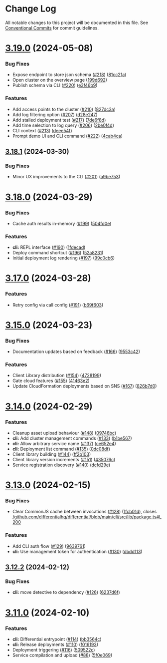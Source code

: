 # Change Log

All notable changes to this project will be documented in this file.
See [Conventional Commits](https://conventionalcommits.org) for commit guidelines.

# [3.19.0](https://github.com/differentialhq/differential/compare/v3.18.1...v3.19.0) (2024-05-08)

### Bug Fixes

- Expose endpoint to store json schema ([#218](https://github.com/differentialhq/differential/issues/218)) ([81cc21a](https://github.com/differentialhq/differential/commit/81cc21a36b4fcba031915f95d0d211c5d99afa2f))
- Open cluster on the overview page ([199d692](https://github.com/differentialhq/differential/commit/199d69272ce67ae0b97011f78050f778b94fd8df))
- Publish schema via CLI ([#220](https://github.com/differentialhq/differential/issues/220)) ([e3f46b9](https://github.com/differentialhq/differential/commit/e3f46b9ce091a9bc3563ac6c6fc94d2cc82cb4de))

### Features

- Add access points to the cluster ([#210](https://github.com/differentialhq/differential/issues/210)) ([827dc3a](https://github.com/differentialhq/differential/commit/827dc3a10dc8dc202a44ac849b0ff2de836be3ba))
- Add log filtering option ([#207](https://github.com/differentialhq/differential/issues/207)) ([d28e247](https://github.com/differentialhq/differential/commit/d28e247d4dae2bed4fe671d514433b89f944f9d0))
- Add stalled deployment test ([#217](https://github.com/differentialhq/differential/issues/217)) ([7de6f8d](https://github.com/differentialhq/differential/commit/7de6f8db2f947eb4e13873ecad2c4259b771a5fd))
- Add time selection to log query ([#206](https://github.com/differentialhq/differential/issues/206)) ([2be0f4d](https://github.com/differentialhq/differential/commit/2be0f4d03baef79d1350ca1c239946ebef0494fd))
- CLI context ([#213](https://github.com/differentialhq/differential/issues/213)) ([deee54f](https://github.com/differentialhq/differential/commit/deee54f4f00b1283444ffa576cf103b9685280a0))
- Prompt demo UI and CLI command ([#222](https://github.com/differentialhq/differential/issues/222)) ([4cab4ca](https://github.com/differentialhq/differential/commit/4cab4ca32af2cffcc0190f91a1202bd31fee844e))

## [3.18.1](https://github.com/differentialhq/differential/compare/v3.18.0...v3.18.1) (2024-03-30)

### Bug Fixes

- Minor UX improvements to the CLI ([#201](https://github.com/differentialhq/differential/issues/201)) ([a9be753](https://github.com/differentialhq/differential/commit/a9be753bcddeab8994d0304e1808514fa98ed26f))

# [3.18.0](https://github.com/differentialhq/differential/compare/v3.17.0...v3.18.0) (2024-03-29)

### Bug Fixes

- Cache auth results in-memory ([#199](https://github.com/differentialhq/differential/issues/199)) ([504fd0e](https://github.com/differentialhq/differential/commit/504fd0e0d6e14583d84f0bc32a4b38bbbcd724c0))

### Features

- **cli:** REPL interface ([#190](https://github.com/differentialhq/differential/issues/190)) ([1fdecad](https://github.com/differentialhq/differential/commit/1fdecad9ec401940d62ffd8201f6a5b0ccf5c7de))
- Deploy command shortcut ([#196](https://github.com/differentialhq/differential/issues/196)) ([52a8231](https://github.com/differentialhq/differential/commit/52a8231fe2ee95fd846bc4d844f04962e1365609))
- Initial deployment log rendering ([#197](https://github.com/differentialhq/differential/issues/197)) ([99c0cb6](https://github.com/differentialhq/differential/commit/99c0cb615007cbd870cb3cd9cac49739a4fe63d6))

# [3.17.0](https://github.com/differentialhq/differential/compare/v3.16.0...v3.17.0) (2024-03-28)

### Features

- Retry config via call config ([#191](https://github.com/differentialhq/differential/issues/191)) ([b69f603](https://github.com/differentialhq/differential/commit/b69f6033a780d8bce6f00fb124ac841114ee7fdd))

# [3.15.0](https://github.com/differentialhq/differential/compare/v3.14.0...v3.15.0) (2024-03-23)

### Bug Fixes

- Documentation updates based on feedback ([#166](https://github.com/differentialhq/differential/issues/166)) ([9553c42](https://github.com/differentialhq/differential/commit/9553c424049324f61da26b457ce973a1c81fafe5))

### Features

- Client Library distribution ([#154](https://github.com/differentialhq/differential/issues/154)) ([4728199](https://github.com/differentialhq/differential/commit/472819901d0da46e61d8c4fdd9c894eacd99a74b))
- Gate cloud features ([#155](https://github.com/differentialhq/differential/issues/155)) ([41463e2](https://github.com/differentialhq/differential/commit/41463e24849d29de7fd52ee6e572aeedbe6128a7))
- Update CloudFormation deployments based on SNS ([#167](https://github.com/differentialhq/differential/issues/167)) ([826b7d0](https://github.com/differentialhq/differential/commit/826b7d0885bcf2aeeb6115819c0805dc93f621c5))

# [3.14.0](https://github.com/differentialhq/differential/compare/v3.13.1...v3.14.0) (2024-02-29)

### Features

- Cleanup asset upload behaviour ([#148](https://github.com/differentialhq/differential/issues/148)) ([09746bc](https://github.com/differentialhq/differential/commit/09746bcd7ecff987324653f3db633bf1dae19ca5))
- **cli:** Add cluster management commands ([#133](https://github.com/differentialhq/differential/issues/133)) ([b1be567](https://github.com/differentialhq/differential/commit/b1be56720f66f0eef15bffcec28a8d7ba66b3192))
- **cli:** Allow arbitrary service name ([#137](https://github.com/differentialhq/differential/issues/137)) ([ce652e4](https://github.com/differentialhq/differential/commit/ce652e48bb7d207ae31728b52fbf34c2e456f54f))
- **cli:** Deployment list command ([#135](https://github.com/differentialhq/differential/issues/135)) ([0dc08df](https://github.com/differentialhq/differential/commit/0dc08dfdab9c69ec8a0c85a7b33264612f3821b8))
- Client library building ([#144](https://github.com/differentialhq/differential/issues/144)) ([ff2b103](https://github.com/differentialhq/differential/commit/ff2b103f2ba74271e8a2f5a7ad4a09146fc99ef4))
- Client library version increments ([#151](https://github.com/differentialhq/differential/issues/151)) ([435076c](https://github.com/differentialhq/differential/commit/435076c1d65201e00a90062f1cc3ed200b2c1385))
- Service registration discovery ([#140](https://github.com/differentialhq/differential/issues/140)) ([dcfd29e](https://github.com/differentialhq/differential/commit/dcfd29efe3ded17bdf10c9d7785ca0190415bdc8))

# [3.13.0](https://github.com/differentialhq/differential/compare/v3.12.2...v3.13.0) (2024-02-15)

### Bug Fixes

- Clear CommonJS cache between invocations ([#128](https://github.com/differentialhq/differential/issues/128)) ([1fcb01d](https://github.com/differentialhq/differential/commit/1fcb01dc6ba0d60c039bd82e842021ff98bea27d)), closes [/github.com/differentialhq/differential/blob/main/cli/src/lib/package.ts#L200](https://github.com//github.com/differentialhq/differential/blob/main/cli/src/lib/package.ts/issues/L200)

### Features

- Add CLI auth flow ([#129](https://github.com/differentialhq/differential/issues/129)) ([9639761](https://github.com/differentialhq/differential/commit/963976147d5d3afd74a82a666378174ce8cfd009))
- **cli:** Use management token for authentication ([#130](https://github.com/differentialhq/differential/issues/130)) ([dbdd113](https://github.com/differentialhq/differential/commit/dbdd113567c8e6346458af49a3f4d0b93f13409c))

## [3.12.2](https://github.com/differentialhq/differential/compare/v3.12.1...v3.12.2) (2024-02-12)

### Bug Fixes

- **cli:** move detective to dependency ([#126](https://github.com/differentialhq/differential/issues/126)) ([6237d6f](https://github.com/differentialhq/differential/commit/6237d6fbb8d58566979ea42bf0977170dbfb387d))

# [3.11.0](https://github.com/differentialhq/differential/compare/v3.10.1...v3.11.0) (2024-02-10)

### Features

- **cli:** Differential entrypoint ([#114](https://github.com/differentialhq/differential/issues/114)) ([bb3564c](https://github.com/differentialhq/differential/commit/bb3564ce4bbfaa6654663063acc5419df3b55a62))
- **cli:** Release deployments ([#110](https://github.com/differentialhq/differential/issues/110)) ([f016193](https://github.com/differentialhq/differential/commit/f016193d653ab8625df8af8ca915cef4137c6cce))
- Deployment triggering ([#116](https://github.com/differentialhq/differential/issues/116)) ([509522c](https://github.com/differentialhq/differential/commit/509522cb81fa5ef4c66f9c38773d3517249dc834))
- Service compilation and upload ([#88](https://github.com/differentialhq/differential/issues/88)) ([5f0e069](https://github.com/differentialhq/differential/commit/5f0e069bd59932cfb3f18e83202fed9250db8aa7))

